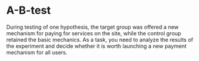 # A-B-test
During testing of one hypothesis, the target group was offered a new mechanism for paying for services on the site, while the control group retained the basic mechanics. As a task, you need to analyze the results of the experiment and decide whether it is worth launching a new payment mechanism for all users.
